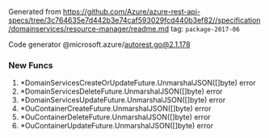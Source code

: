 Generated from https://github.com/Azure/azure-rest-api-specs/tree/3c764635e7d442b3e74caf593029fcd440b3ef82//specification/domainservices/resource-manager/readme.md tag: `package-2017-06`

Code generator @microsoft.azure/autorest.go@2.1.178


### New Funcs

1. *DomainServicesCreateOrUpdateFuture.UnmarshalJSON([]byte) error
1. *DomainServicesDeleteFuture.UnmarshalJSON([]byte) error
1. *DomainServicesUpdateFuture.UnmarshalJSON([]byte) error
1. *OuContainerCreateFuture.UnmarshalJSON([]byte) error
1. *OuContainerDeleteFuture.UnmarshalJSON([]byte) error
1. *OuContainerUpdateFuture.UnmarshalJSON([]byte) error
